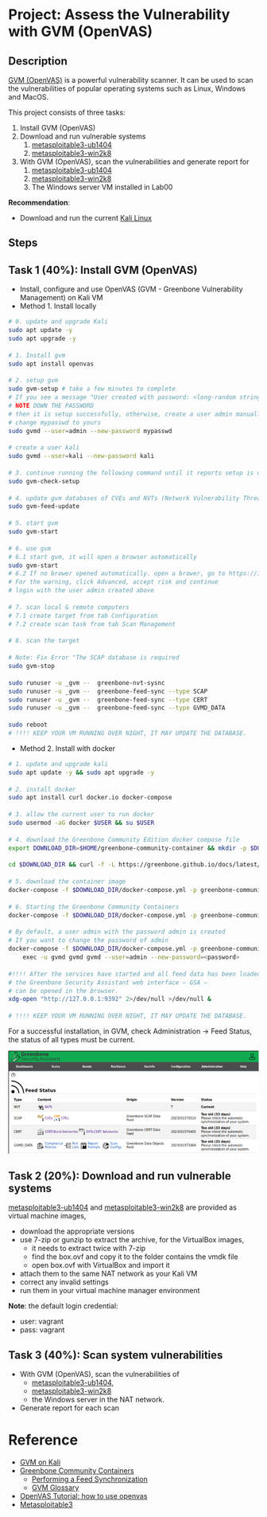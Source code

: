 # Project: Assess the Vulnerability with GVM (OpenVAS)
## Description
[GVM (OpenVAS)](https://www.openvas.org/) is a powerful vulnerability scanner. It can be used to scan the vulnerabilities of popular operating systems such as Linux, Windows and MacOS.

This project consists of three tasks:
1. Install GVM (OpenVAS)
2. Download and run vulnerable systems
   1. [metasploitable3-ub1404](https://app.vagrantup.com/rapid7/boxes/metasploitable3-ub1404)
   2. [metasploitable3-win2k8](https://app.vagrantup.com/rapid7/boxes/metasploitable3-win2k8)
3. With GVM (OpenVAS), scan the vulnerabilities and generate report for 
   1. [metasploitable3-ub1404](https://app.vagrantup.com/rapid7/boxes/metasploitable3-ub1404)
   2. [metasploitable3-win2k8](https://app.vagrantup.com/rapid7/boxes/metasploitable3-win2k8)
   3. The Windows server VM installed in Lab00

**Recommendation**:
- Download and run the current [Kali Linux](https://www.kali.org/get-kali)

## Steps
Task 1 (40%): Install GVM (OpenVAS)
---
- Install, configure and use OpenVAS (GVM - Greenbone Vulnerability Management) on Kali VM
- Method 1. Install locally 

```bash
# 0. update and upgrade Kali
sudo apt update -y
sudo apt upgrade -y

# 1. Install gvm
sudo apt install openvas

# 2. setup gvm
sudo gvm-setup # take a few minutes to complete
# If you see a message "User created with password: <long-random string>",
# NOTE DOWN THE PASSWORD
# then it is setup successfully, otherwise, create a user admin manually
# change mypasswd to yours
sudo gvmd --user=admin --new-password mypasswd

# create a user kali
sudo gvmd --user=kali --new-password kali

# 3. continue running the following command until it reports setup is ok
sudo gvm-check-setup

# 4. update gvm databases of CVEs and NVTs (Network Vulnerability Threats)
sudo gvm-feed-update

# 5. start gvm
sudo gvm-start

# 6. use gvm
# 6.1 start gvm, it will open a browser automatically
sudo gvm-start
# 6.2 If no brower opened automatically. open a brower, go to https://127.0.0.1:9392
# For the warning, click Advanced, accept risk and continue
# login with the user admin created above

# 7. scan local & remote computers
# 7.1 create target from tab Configuration
# 7.2 create scan task from tab Scan Management

# 8. scan the target

# Note: Fix Error "The SCAP database is required
sudo gvm-stop

sudo runuser -u _gvm --  greenbone-nvt-sysnc
sudo runuser -u _gvm --  greenbone-feed-sync --type SCAP
sudo runuser -u _gvm --  greenbone-feed-sync --type CERT
sudo runuser -u _gvm --  greenbone-feed-sync --type GVMD_DATA

sudo reboot
# !!!! KEEP YOUR VM RUNNING OVER NIGHT, IT MAY UPDATE THE DATABASE.
```

- Method 2. Install with docker

```bash
# 1. update and upgrade kali
sudo apt update -y && sudo apt upgrade -y

# 2. install docker
sudo apt install curl docker.io docker-compose

# 3. allow the current user to run docker
sudo usermod -aG docker $USER && su $USER

# 4. download the Greenbone Community Edition docker compose file
export DOWNLOAD_DIR=$HOME/greenbone-community-container && mkdir -p $DOWNLOAD_DIR

cd $DOWNLOAD_DIR && curl -f -L https://greenbone.github.io/docs/latest/_static/docker-compose-22.4.yml -o docker-compose.yml

# 5. download the container image
docker-compose -f $DOWNLOAD_DIR/docker-compose.yml -p greenbone-community-edition pull

# 6. Starting the Greenbone Community Containers
docker-compose -f $DOWNLOAD_DIR/docker-compose.yml -p greenbone-community-edition up -d

# By default, a user admin with the password admin is created
# If you want to change the password of admin
docker-compose -f $DOWNLOAD_DIR/docker-compose.yml -p greenbone-community-edition \
    exec -u gvmd gvmd gvmd --user=admin --new-password=<password>

#!!!! After the services have started and all feed data has been loaded,
# the Greenbone Security Assistant web interface – GSA – 
# can be opened in the browser.
xdg-open "http://127.0.0.1:9392" 2>/dev/null >/dev/null &  

# !!!! KEEP YOUR VM RUNNING OVER NIGHT, IT MAY UPDATE THE DATABASE.
```

For a successful installation, in GVM, check Administration -> Feed Status, the status of all types must be current.

![feed status](./images/feedstatus.png)

Task 2 (20%): Download and run vulnerable systems
---
[metasploitable3-ub1404](https://app.vagrantup.com/rapid7/boxes/metasploitable3-ub1404) and [metasploitable3-win2k8](https://app.vagrantup.com/rapid7/boxes/metasploitable3-win2k8) are provided as virtual machine images, 
- download the appropriate versions  
- use 7-zip or gunzip to extract the archive, for the VirtualBox images,
  - it needs to extract twice with 7-zip
  - find the box.ovf and copy it to the folder contains the vmdk file
  - open box.ovf with VirtualBox and import it
- attach them to the same NAT network as your Kali VM
- correct any invalid settings
- run them in your virtual machine manager environment

**Note**: the default login credential: 
- user: vagrant
- pass: vagrant


Task 3 (40%): Scan system vulnerabilities
---
- With GVM (OpenVAS), scan the vulnerabilities of 
  - [metasploitable3-ub1404](https://app.vagrantup.com/rapid7/boxes/metasploitable3-ub1404), 
  - [metasploitable3-win2k8](https://app.vagrantup.com/rapid7/boxes/metasploitable3-win2k8)  
  - the Windows server in the NAT network.
- Generate report for each scan


# Reference
- [GVM on Kali](https://www.kali.org/tools/gvm/)
- [Greenbone Community Containers](https://greenbone.github.io/docs/latest/22.4/container/index.html)
  - [Performing a Feed Synchronization](https://greenbone.github.io/docs/latest/22.4/container/workflows.html)
  - [GVM Glossary](https://greenbone.github.io/docs/latest/glossary.html)
- [OpenVAS Tutorial: how to use openvas](https://ethicalhackingguru.com/openvas-tutorial-how-to-use-openvas/)
- [Metasploitable3](https://github.com/rapid7/metasploitable3)